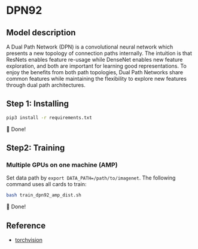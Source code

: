 # DPN92
## Model description
A Dual Path Network (DPN) is a convolutional neural network which presents a new topology of connection paths internally. The intuition is that ResNets enables feature re-usage while DenseNet enables new feature exploration, and both are important for learning good representations. To enjoy the benefits from both path topologies, Dual Path Networks share common features while maintaining the flexibility to explore new features through dual path architectures.

## Step 1: Installing
```bash
pip3 install -r requirements.txt
```
:beers: Done!

## Step2: Training

### Multiple GPUs on one machine (AMP)
Set data path by `export DATA_PATH=/path/to/imagenet`. The following command uses all cards to train:

```bash
bash train_dpn92_amp_dist.sh
```

:beers: Done!


## Reference
- [torchvision](https://github.com/pytorch/vision/tree/main/references/classification)
